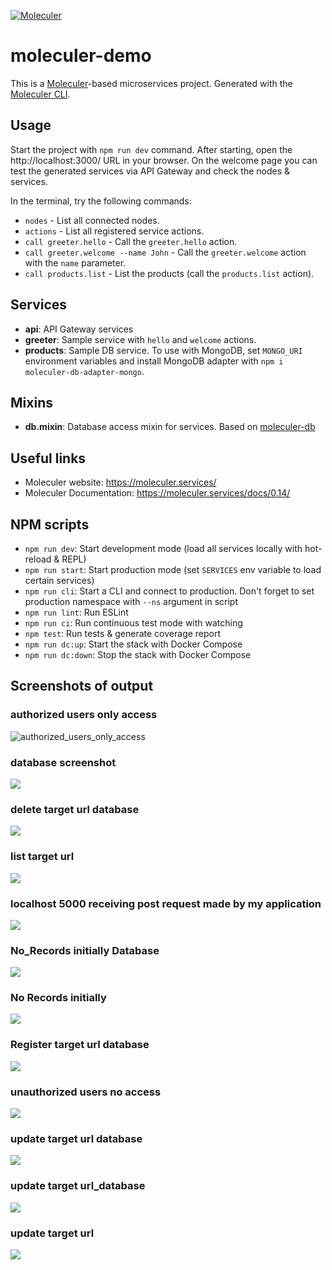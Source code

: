 [![Moleculer](https://badgen.net/badge/Powered%20by/Moleculer/0e83cd)](https://moleculer.services)

# moleculer-demo
This is a [Moleculer](https://moleculer.services/)-based microservices project. Generated with the [Moleculer CLI](https://moleculer.services/docs/0.14/moleculer-cli.html).

## Usage
Start the project with `npm run dev` command. 
After starting, open the http://localhost:3000/ URL in your browser. 
On the welcome page you can test the generated services via API Gateway and check the nodes & services.

In the terminal, try the following commands:
- `nodes` - List all connected nodes.
- `actions` - List all registered service actions.
- `call greeter.hello` - Call the `greeter.hello` action.
- `call greeter.welcome --name John` - Call the `greeter.welcome` action with the `name` parameter.
- `call products.list` - List the products (call the `products.list` action).


## Services
- **api**: API Gateway services
- **greeter**: Sample service with `hello` and `welcome` actions.
- **products**: Sample DB service. To use with MongoDB, set `MONGO_URI` environment variables and install MongoDB adapter with `npm i moleculer-db-adapter-mongo`.

## Mixins
- **db.mixin**: Database access mixin for services. Based on [moleculer-db](https://github.com/moleculerjs/moleculer-db#readme)


## Useful links

* Moleculer website: https://moleculer.services/
* Moleculer Documentation: https://moleculer.services/docs/0.14/

## NPM scripts

- `npm run dev`: Start development mode (load all services locally with hot-reload & REPL)
- `npm run start`: Start production mode (set `SERVICES` env variable to load certain services)
- `npm run cli`: Start a CLI and connect to production. Don't forget to set production namespace with `--ns` argument in script
- `npm run lint`: Run ESLint
- `npm run ci`: Run continuous test mode with watching
- `npm test`: Run tests & generate coverage report
- `npm run dc:up`: Start the stack with Docker Compose
- `npm run dc:down`: Stop the stack with Docker Compose

## Screenshots of output

### authorized users only access

![authorized_users_only_access](snaps/authorized_users_only_access.PNG)


### database screenshot
![](snaps/database_screenshot.PNG)

### delete target url database
![](snaps/delete_target_url_database.PNG)


### list target url
![](snaps/list_target_url.PNG)


### localhost 5000 receiving post request made by my application

![](snaps/localhost-5000_receiving_post_req_made_by_my_application.PNG)

### No_Records initially Database
![](snaps/No_Records_initially_Database.PNG)


### No Records initially

![](snaps/No_Records_initially.PNG)


### Register target url database
![](snaps/Register_target_url_database.PNG)


### unauthorized users no access
![](snaps/unauthorized_users_no_access.PNG)


### update target url database
![](snaps/update_target_url_database.PNG)


### update target url_database
![](snaps/update_target_url_database.PNG)

### update target url
![](snaps/update_target_url.PNG)
